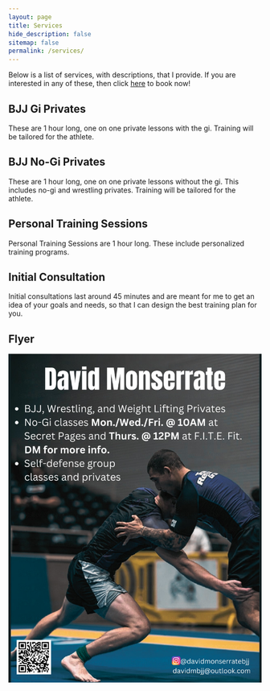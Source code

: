 ```yaml
---
layout: page
title: Services
hide_description: false
sitemap: false
permalink: /services/
---
```


Below is a list of services, with descriptions, that I provide. If you are interested in any of these, then click [here](https://davidmonserrate.github.io/booknow/) to book now!

## BJJ Gi Privates
These are 1 hour long, one on one private lessons with the gi. Training will be tailored for the athlete.

## BJJ No-Gi Privates
These are 1 hour long, one on one private lessons without the gi. This includes no-gi and wrestling privates. Training will be tailored for the athlete. 

## Personal Training Sessions
Personal Training Sessions are 1 hour long. These include personalized training programs. 

## Initial Consultation
Initial consultations last around 45 minutes and are meant for me to get an idea of your goals and needs, so that I can design the best training plan for you. 

## Flyer
![Flyer](/assets/img/DavidMonserrateV3.png)

